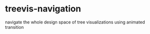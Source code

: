 # treevis-navigation
navigate the whole design space of tree visualizations using animated transition
